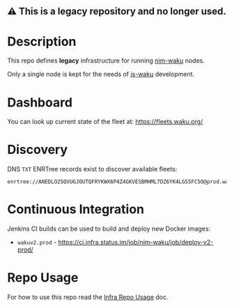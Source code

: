 ## :warning: This is a legacy repository and no longer used.

# Description

This repo defines __legacy__ infrastructure for running [nim-waku](https://github.com/waku-org/nwaku) nodes.

Only a single node is kept for the needs of [js-waku](https://github.com/waku-org/js-waku) development.

# Dashboard

You can look up current state of the fleet at: https://fleets.waku.org/

# Discovery

DNS `TXT` ENRTree records exist to discover available fleets:
```
enrtree://ANEDLO25QVUGJOUTQFRYKWX6P4Z4GKVESBMHML7DZ6YK4LGS5FC5O@prod.wakuv2.nodes.status.im
```

# Continuous Integration

Jenkins CI builds can be used to build and deploy new Docker images:

* `wakuv2.prod` - https://ci.infra.status.im/job/nim-waku/job/deploy-v2-prod/

# Repo Usage

For how to use this repo read the [Infra Repo Usage](https://github.com/status-im/infra-docs/blob/master/docs/general/ansible_terraform.md) doc.
